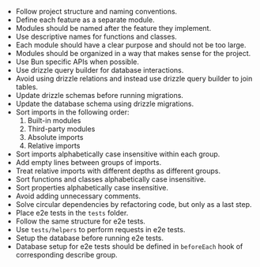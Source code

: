- Follow project structure and naming conventions.
- Define each feature as a separate module.
- Modules should be named after the feature they implement.
- Use descriptive names for functions and classes.
- Each module should have a clear purpose and should not be too large.
- Modules should be organized in a way that makes sense for the project.
- Use Bun specific APIs when possible.
- Use drizzle query builder for database interactions.
- Avoid using drizzle relations and instead use drizzle query builder to join tables.
- Update drizzle schemas before running migrations.
- Update the database schema using drizzle migrations.
- Sort imports in the following order:
  1. Built-in modules
  2. Third-party modules
  3. Absolute imports
  4. Relative imports
- Sort imports alphabetically case insensitive within each group.
- Add empty lines between groups of imports.
- Treat relative imports with different depths as different groups.
- Sort functions and classes alphabetically case insensitive.
- Sort properties alphabetically case insensitive.
- Avoid adding unnecessary comments.
- Solve circular dependencies by refactoring code, but only as a last step.
- Place e2e tests in the `tests` folder.
- Follow the same structure for e2e tests.
- Use `tests/helpers` to perform requests in e2e tests.
- Setup the database before running e2e tests.
- Database setup for e2e tests should be defined in `beforeEach` hook of corresponding describe group.
